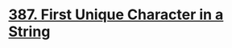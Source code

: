 # [387. First Unique Character in a String](https://leetcode.com/problems/first-unique-character-in-a-string/)

